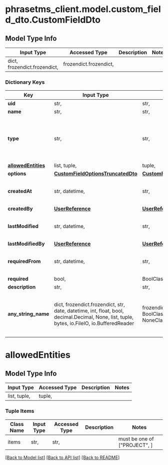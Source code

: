 # phrasetms_client.model.custom_field_dto.CustomFieldDto

## Model Type Info

| Input Type                   | Accessed Type          | Description | Notes |
| ---------------------------- | ---------------------- | ----------- | ----- |
| dict, frozendict.frozendict, | frozendict.frozendict, |             |

### Dictionary Keys

| Key                                     | Input Type                                                                                                                                  | Accessed Type                                                                           | Description                                                        | Notes                                                                                            |
| --------------------------------------- | ------------------------------------------------------------------------------------------------------------------------------------------- | --------------------------------------------------------------------------------------- | ------------------------------------------------------------------ | ------------------------------------------------------------------------------------------------ |
| **uid**                                 | str,                                                                                                                                        | str,                                                                                    |                                                                    | [optional]                                                                                       |
| **name**                                | str,                                                                                                                                        | str,                                                                                    |                                                                    | [optional]                                                                                       |
| **type**                                | str,                                                                                                                                        | str,                                                                                    |                                                                    | [optional] must be one of ["MULTI_SELECT", "SINGLE_SELECT", "STRING", "NUMBER", "URL", "DATE", ] |
| **[allowedEntities](#allowedEntities)** | list, tuple,                                                                                                                                | tuple,                                                                                  |                                                                    | [optional]                                                                                       |
| **options**                             | [**CustomFieldOptionsTruncatedDto**](CustomFieldOptionsTruncatedDto.md)                                                                     | [**CustomFieldOptionsTruncatedDto**](CustomFieldOptionsTruncatedDto.md)                 |                                                                    | [optional]                                                                                       |
| **createdAt**                           | str, datetime,                                                                                                                              | str,                                                                                    |                                                                    | [optional] value must conform to RFC-3339 date-time                                              |
| **createdBy**                           | [**UserReference**](UserReference.md)                                                                                                       | [**UserReference**](UserReference.md)                                                   |                                                                    | [optional]                                                                                       |
| **lastModified**                        | str, datetime,                                                                                                                              | str,                                                                                    |                                                                    | [optional] value must conform to RFC-3339 date-time                                              |
| **lastModifiedBy**                      | [**UserReference**](UserReference.md)                                                                                                       | [**UserReference**](UserReference.md)                                                   |                                                                    | [optional]                                                                                       |
| **requiredFrom**                        | str, datetime,                                                                                                                              | str,                                                                                    |                                                                    | [optional] value must conform to RFC-3339 date-time                                              |
| **required**                            | bool,                                                                                                                                       | BoolClass,                                                                              |                                                                    | [optional]                                                                                       |
| **description**                         | str,                                                                                                                                        | str,                                                                                    |                                                                    | [optional]                                                                                       |
| **any_string_name**                     | dict, frozendict.frozendict, str, date, datetime, int, float, bool, decimal.Decimal, None, list, tuple, bytes, io.FileIO, io.BufferedReader | frozendict.frozendict, str, BoolClass, decimal.Decimal, NoneClass, tuple, bytes, FileIO | any string name can be used but the value must be the correct type | [optional]                                                                                       |

# allowedEntities

## Model Type Info

| Input Type   | Accessed Type | Description | Notes |
| ------------ | ------------- | ----------- | ----- |
| list, tuple, | tuple,        |             |

### Tuple Items

| Class Name | Input Type | Accessed Type | Description | Notes                        |
| ---------- | ---------- | ------------- | ----------- | ---------------------------- |
| items      | str,       | str,          |             | must be one of ["PROJECT", ] |

[[Back to Model list]](../../README.md#documentation-for-models) [[Back to API list]](../../README.md#documentation-for-api-endpoints) [[Back to README]](../../README.md)
